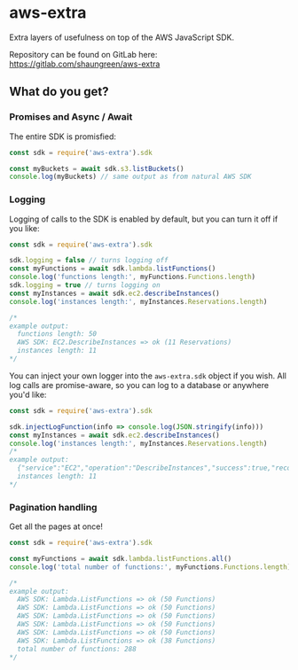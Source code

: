 # aws-extra

Extra layers of usefulness on top of the AWS JavaScript SDK.

Repository can be found on GitLab here: https://gitlab.com/shaungreen/aws-extra  

## What do you get?

### Promises and Async / Await
The entire SDK is promisfied:

~~~ javascript
const sdk = require('aws-extra').sdk

const myBuckets = await sdk.s3.listBuckets()
console.log(myBuckets) // same output as from natural AWS SDK
~~~

### Logging
Logging of calls to the SDK is enabled by default, but you can turn it off if you like:

~~~ javascript
const sdk = require('aws-extra').sdk

sdk.logging = false // turns logging off
const myFunctions = await sdk.lambda.listFunctions()
console.log('functions length:', myFunctions.Functions.length)
sdk.logging = true // turns logging on
const myInstances = await sdk.ec2.describeInstances()
console.log('instances length:', myInstances.Reservations.length)

/*
example output:
  functions length: 50
  AWS SDK: EC2.DescribeInstances => ok (11 Reservations)
  instances length: 11
*/   
~~~

You can inject your own logger into the `aws-extra.sdk` object if you wish.  All log calls are promise-aware, so you can log to a database or anywhere you'd like:

~~~ javascript
const sdk = require('aws-extra').sdk

sdk.injectLogFunction(info => console.log(JSON.stringify(info)))
const myInstances = await sdk.ec2.describeInstances()
console.log('instances length:', myInstances.Reservations.length)
/*
example output:
  {"service":"EC2","operation":"DescribeInstances","success":true,"recordType":"Reservations","recordCount":11}
  instances length: 11
*/
~~~

### Pagination handling
Get all the pages at once!

~~~ javascript
const sdk = require('aws-extra').sdk

const myFunctions = await sdk.lambda.listFunctions.all()
console.log('total number of functions:', myFunctions.Functions.length)

/*
example output:
  AWS SDK: Lambda.ListFunctions => ok (50 Functions)
  AWS SDK: Lambda.ListFunctions => ok (50 Functions)
  AWS SDK: Lambda.ListFunctions => ok (50 Functions)
  AWS SDK: Lambda.ListFunctions => ok (50 Functions)
  AWS SDK: Lambda.ListFunctions => ok (50 Functions)
  AWS SDK: Lambda.ListFunctions => ok (38 Functions)
  total number of functions: 288
*/
~~~
